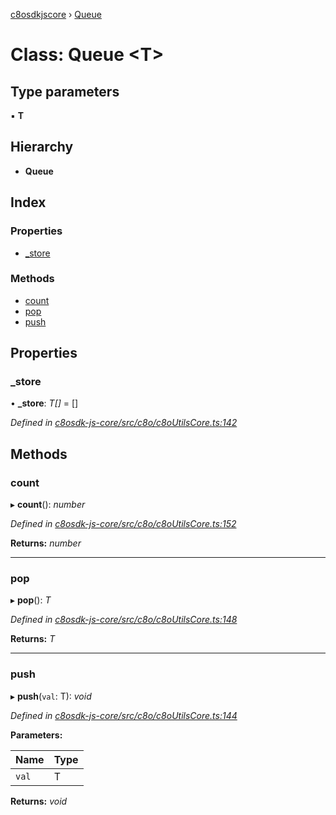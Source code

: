 [c8osdkjscore](../README.md) › [Queue](queue.md)

# Class: Queue <**T**>

## Type parameters

▪ **T**

## Hierarchy

* **Queue**

## Index

### Properties

* [_store](queue.md#_store)

### Methods

* [count](queue.md#count)
* [pop](queue.md#pop)
* [push](queue.md#push)

## Properties

###  _store

• **_store**: *T[]* =  []

*Defined in [c8osdk-js-core/src/c8o/c8oUtilsCore.ts:142](https://github.com/convertigo/c8osdk-angular/blob/c7655b8/src/c8o/c8oUtilsCore.ts#L142)*

## Methods

###  count

▸ **count**(): *number*

*Defined in [c8osdk-js-core/src/c8o/c8oUtilsCore.ts:152](https://github.com/convertigo/c8osdk-angular/blob/c7655b8/src/c8o/c8oUtilsCore.ts#L152)*

**Returns:** *number*

___

###  pop

▸ **pop**(): *T*

*Defined in [c8osdk-js-core/src/c8o/c8oUtilsCore.ts:148](https://github.com/convertigo/c8osdk-angular/blob/c7655b8/src/c8o/c8oUtilsCore.ts#L148)*

**Returns:** *T*

___

###  push

▸ **push**(`val`: T): *void*

*Defined in [c8osdk-js-core/src/c8o/c8oUtilsCore.ts:144](https://github.com/convertigo/c8osdk-angular/blob/c7655b8/src/c8o/c8oUtilsCore.ts#L144)*

**Parameters:**

Name | Type |
------ | ------ |
`val` | T |

**Returns:** *void*
